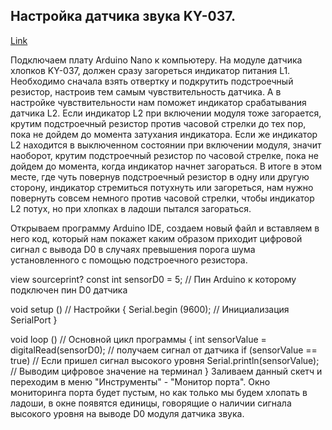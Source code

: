 ## Настройка датчика звука KY-037.
[Link](http://voltom.ru/project/96-podklyuchenie-i-nastrojka-datchika-zvuka-ky-037)


Подключаем плату Arduino Nano к компьютеру. На модуле датчика хлопков KY-037, должен сразу загореться индикатор питания L1. Необходимо сначала взять отвертку и подкрутить подстроечный резистор, настроив тем самым чувствительность датчика. А в настройке чувствительности нам поможет индикатор срабатывания датчика L2. Если индикатор L2 при включении модуля тоже загорается, крутим подстроечный резистор против часовой стрелки до тех пор, пока не дойдем до момента затухания индикатора. Если же индикатор L2 находится в выключенном состоянии при включении модуля, значит наоборот, крутим подстроечный резистор по часовой стрелке, пока не дойдем до момента, когда индикатор начнет загораться. В итоге в этом месте, где чуть повернув подстроечный резистор в одну или другую сторону, индикатор стремиться потухнуть или загореться, нам нужно повернуть совсем немного против часовой стрелки, чтобы индикатор L2 потух, но при хлопках в ладоши пытался загораться.

Открываем программу Arduino IDE, создаем новый файл и вставляем в него код, который нам покажет каким образом приходит цифровой сигнал с вывода D0 в случаях превышения порога шума установленного с помощью подстроечного резистора.


view sourceprint?
const int sensorD0 = 5;  // Пин Arduino к которому подключен пин D0 датчика
 
void setup () // Настройки
{
Serial.begin (9600); // Инициализация SerialPort
}
 
void loop () // Основной цикл программы
{
int sensorValue = digitalRead(sensorD0); // получаем сигнал от датчика
if (sensorValue == true) // Если пришел сигнал высокого уровня
Serial.println(sensorValue); // Выводим цифровое значение на терминал
}
Заливаем данный скетч и переходим в меню "Инструменты" - "Монитор порта". Окно мониторинга порта будет пустым, но как только мы будем хлопать в ладоши, в окне появятся единицы, говорящие о наличии сигнала высокого уровня на выводе D0 модуля датчика звука.
